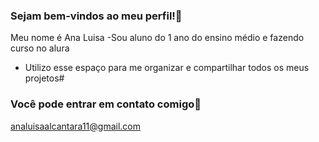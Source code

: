 ### Sejam bem-vindos ao meu perfil!🌻 

 Meu nome é Ana Luisa
 -Sou aluno do 1 ano do ensino médio e fazendo curso no alura
- Utilizo esse espaço para me organizar e compartilhar todos os meus projetos#
### Você pode entrar em contato comigo📨
analuisaalcantara11@gmail.com
